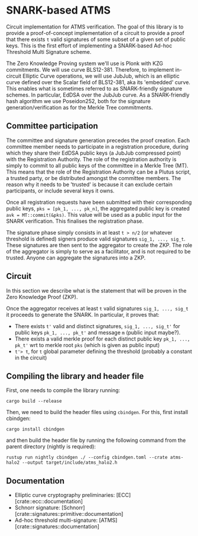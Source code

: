  # SNARK-based ATMS
 Circuit implementation for ATMS verification. The goal of this library
 is to provide a proof-of-concept implementation of a circuit to provide a
 proof that there exists `t` valid signatures of some subset of a given
 set of public keys. This is the first effort of implementing a SNARK-based
 Ad-hoc Threshold Multi Signature scheme.

 The Zero Knowledge Proving system we'll use is Plonk with KZG commitments. We
 will use curve BLS12-381. Therefore, to implement in-circuit Elliptic Curve
 operations, we will use JubJub, which is an elliptic curve defined over the
 Scalar field of BLS12-381, aka its 'embedded' curve. This enables what is sometimes
 referred to as SNARK-friendly signature schemes. In particular, EdDSA over the
 JubJub curve. As a SNARK-friendly hash algorithm we use Poseidon252, both for
 the signature generation/verification as for the Merkle Tree commitments.

 ## Committee participation
 The committee and signature generation precedes the proof creation. Each
 committee member needs to participate in a registration procedure, during
 which they share their EdDSA public keys (a JubJub compressed point) with
 the Registration Authority. The role of the registration authority is simply
 to commit to all public keys of the committee in a Merkle Tree (MT). This means
 that the role of the Registration Authority can be a Plutus script, a trusted
 party, or be distributed amongst the committee members. The reason why it
 needs to be 'trusted' is because it can exclude certain participants, or
 include several keys it owns.

 Once all registration requests have been submitted with their corresponding
 public keys, `pks = [pk_1, ..., pk_n]`, the aggregated public key is created
 `avk = MT::commit(&pks)`. This value will be used as a public input for the
 SNARK verification. This finalises the registration phase.

 The signature phase simply consists in at least `t > n/2` (or whatever
 threshold is defined) signers produce valid signatures `sig_1, ..., sig_t`.
 These signatures are then sent to the aggregator to create the ZKP. The
 role of the aggregator is simply to serve as a facilitator, and is not
 required to be trusted. Anyone can aggregate the signatures into a ZKP.

 ## Circuit
 In this section we describe what is the statement that will be proven in
 the Zero Knowledge Proof (ZKP).

 Once the aggregator receives at least `t` valid signatures `sig_1, ..., sig_t`
 it proceeds to generate the SNARK. In particular, it proves that:
 * There exists `t'` valid and distinct signatures, `sig_1, ..., sig_t'` for
   public keys `pk_1, ..., pk_t'` and message `m` (public input maybe?).
 * There exists a valid merkle proof for each distinct public key `pk_1, ..., pk_t'`
   wrt to merkle root `pks` (which is given as public input)
 * `t'> t`, for `t` global parameter defining the threshold (probably a constant
   in the circuit)

## Compiling the library and header file
First, one needs to compile the library running:
```shell
cargo build --release
```

Then, we need to build the header files using `cbindgen`. For this, first install
cbindgen:
```shell
cargo install cbindgen
```

and then build the header file by running the following command from the parent directory (nightly is required):
```shell
rustup run nightly cbindgen ./ --config cbindgen.toml --crate atms-halo2 --output target/include/atms_halo2.h
```

## Documentation
- Elliptic curve cryptography preliminaries: [ECC][crate::ecc::documentation]
- Schnorr signature: [Schnorr][crate::signatures::primitive::documentation]
- Ad-hoc threshold multi-signature: [ATMS][crate::signatures::documentation]